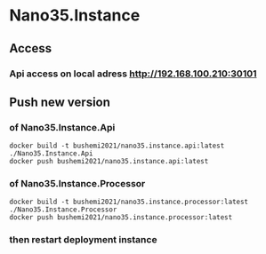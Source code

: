 # Nano35.Instance

## Access

### Api access on local adress http://192.168.100.210:30101

## Push new version

### of Nano35.Instance.Api

    docker build -t bushemi2021/nano35.instance.api:latest ./Nano35.Instance.Api
    docker push bushemi2021/nano35.instance.api:latest

### of Nano35.Instance.Processor

    docker build -t bushemi2021/nano35.instance.processor:latest ./Nano35.Instance.Processor
    docker push bushemi2021/nano35.instance.processor:latest

### then restart deployment instance
